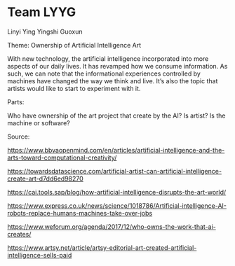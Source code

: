 Team LYYG
=========
Linyi
Ying
Yingshi
Guoxun

Theme: Ownership of Artificial Intelligence Art

With new technology, the artificial intelligence incorporated into more aspects of our daily lives. It has revamped how we consume information. As such, we can note that the informational experiences controlled by machines have changed the way we think and live. It’s also the topic that artists would like to start to experiment with it. 

Parts:

Who have ownership of the art project that create by the AI? Is artist? Is the machine or software?

Source:

https://www.bbvaopenmind.com/en/articles/artificial-intelligence-and-the-arts-toward-computational-creativity/

https://towardsdatascience.com/artificial-artist-can-artificial-intelligence-create-art-d7dd6ed98270

https://cai.tools.sap/blog/how-artificial-intelligence-disrupts-the-art-world/

https://www.express.co.uk/news/science/1018786/Artificial-intelligence-AI-robots-replace-humans-machines-take-over-jobs

https://www.weforum.org/agenda/2017/12/who-owns-the-work-that-ai-creates/

https://www.artsy.net/article/artsy-editorial-art-created-artificial-intelligence-sells-paid
